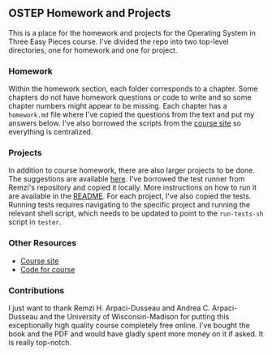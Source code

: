 ## OSTEP Homework and Projects
This is a place for the homework and projects for the Operating System in Three Easy Pieces course. I've divided the repo into two top-level directories, one for homework and one for project.

### Homework
Within the homework section, each folder corresponds to a chapter. Some chapters do not have homework questions or code to write and so some chapter numbers might appear to be missing. Each chapter has a `homework.md` file where I've copied the questions from the text and put my answers below. I've also borrowed the scripts from the [course site](https://github.com/remzi-arpacidusseau/ostep-homework) so everything is centralized.

### Projects
In addition to course homework, there are also larger projects to be done. The suggestions are available [here](https://github.com/remzi-arpacidusseau/ostep-projects). I've borrowed the test runner from Remzi's repository and copied it locally. More instructions on how to run it are available in the [README](./projects/tester/README.md). For each project, I've also copied the tests. Running tests requires navigating to the specific project and running the relevant shell script, which needs to be updated to point to the `run-tests-sh` script in `tester`.

### Other Resources
- [Course site](https://pages.cs.wisc.edu/~remzi/OSTEP/)
- [Code for course](https://github.com/remzi-arpacidusseau/ostep-code)

### Contributions
I just want to thank Remzi H. Arpaci-Dusseau and Andrea C. Arpaci-Dusseau and the University of Wisconsin-Madison for putting this exceptionally high quality course completely free online. I've bought the book and the PDF and would have gladly spent more money on it if asked. It is really top-notch.